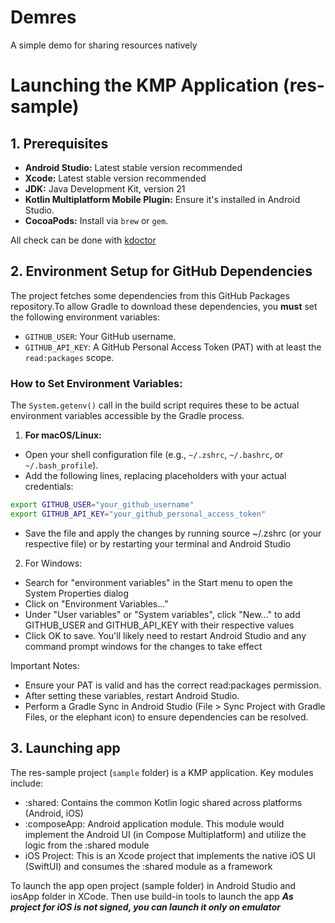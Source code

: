 # Demres
A simple demo for sharing resources natively

# Launching the KMP Application (res-sample)

## 1. Prerequisites

*   **Android Studio:** Latest stable version recommended
*   **Xcode:** Latest stable version recommended
*   **JDK:** Java Development Kit, version 21
*   **Kotlin Multiplatform Mobile Plugin:** Ensure it's installed in Android Studio.
*   **CocoaPods:** Install via `brew` or `gem`.

All check can be done with [kdoctor](https://github.com/Kotlin/kdoctor)

## 2. Environment Setup for GitHub Dependencies

The project fetches some dependencies from this GitHub Packages repository.To allow Gradle to download these dependencies, you **must** set the following environment variables:

*   `GITHUB_USER`: Your GitHub username.
*   `GITHUB_API_KEY`: A GitHub Personal Access Token (PAT) with at least the `read:packages` scope.

### How to Set Environment Variables:

The `System.getenv()` call in the build script requires these to be actual environment variables accessible by the Gradle process.

1.  **For macOS/Linux:**
*   Open your shell configuration file (e.g., `~/.zshrc`, `~/.bashrc`, or `~/.bash_profile`).
*   Add the following lines, replacing placeholders with your actual credentials:
    
```bash
export GITHUB_USER="your_github_username"
export GITHUB_API_KEY="your_github_personal_access_token"
```
*   Save the file and apply the changes by running source ~/.zshrc (or your respective file) or by restarting your terminal and Android Studio


2. For Windows:
*   Search for "environment variables" in the Start menu to open the System Properties dialog
*   Click on "Environment Variables..."
*   Under "User variables" or "System variables", click "New..." to add GITHUB_USER and GITHUB_API_KEY with their respective values
*   Click OK to save. You'll likely need to restart Android Studio and any command prompt windows for the changes to take effect

   Important Notes:
*   Ensure your PAT is valid and has the correct read:packages permission.
*   After setting these variables, restart Android Studio.
*   Perform a Gradle Sync in Android Studio (File > Sync Project with Gradle Files, or the elephant icon) to ensure dependencies can be resolved.


## 3. Launching app

The res-sample project (`sample` folder) is a KMP application. Key modules include:
* :shared: Contains the common Kotlin logic shared across platforms (Android, iOS)
* :composeApp: Android application module. This module would implement the Android UI (in Compose Multiplatform) and utilize the logic from the :shared module
* iOS Project: This is an Xcode project that implements the native iOS UI (SwiftUI) and consumes the :shared module as a framework

To launch the app open project (sample folder) in Android Studio and iosApp folder in XCode. Then use build-in tools to launch the app
***As project for iOS is not signed, you can launch it only on emulator***



